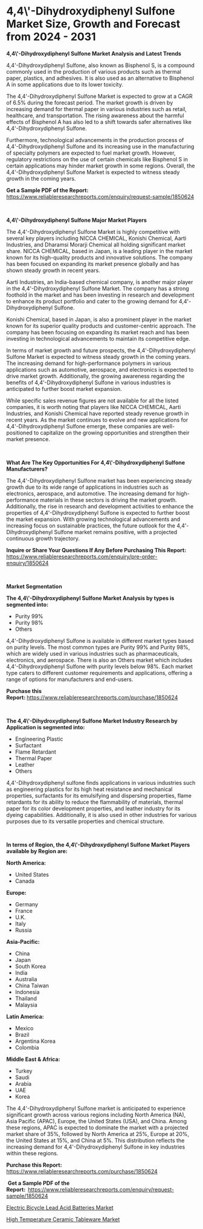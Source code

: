 <p><h1>4,4\'-Dihydroxydiphenyl Sulfone Market Size, Growth and Forecast from 2024 - 2031</h1></p><p><strong>4,4\'-Dihydroxydiphenyl Sulfone Market Analysis and Latest Trends</strong></p>
<p><p>4,4'-Dihydroxydiphenyl Sulfone, also known as Bisphenol S, is a compound commonly used in the production of various products such as thermal paper, plastics, and adhesives. It is also used as an alternative to Bisphenol A in some applications due to its lower toxicity.</p><p>The 4,4'-Dihydroxydiphenyl Sulfone Market is expected to grow at a CAGR of 6.5% during the forecast period. The market growth is driven by increasing demand for thermal paper in various industries such as retail, healthcare, and transportation. The rising awareness about the harmful effects of Bisphenol A has also led to a shift towards safer alternatives like 4,4'-Dihydroxydiphenyl Sulfone.</p><p>Furthermore, technological advancements in the production process of 4,4'-Dihydroxydiphenyl Sulfone and its increasing use in the manufacturing of specialty polymers are expected to fuel market growth. However, regulatory restrictions on the use of certain chemicals like Bisphenol S in certain applications may hinder market growth in some regions. Overall, the 4,4'-Dihydroxydiphenyl Sulfone Market is expected to witness steady growth in the coming years.</p></p>
<p><strong>Get a Sample PDF of the Report:&nbsp;</strong> <a href="https://www.reliableresearchreports.com/enquiry/request-sample/1850624">https://www.reliableresearchreports.com/enquiry/request-sample/1850624</a></p>
<p>&nbsp;</p>
<p><strong>4,4\'-Dihydroxydiphenyl Sulfone Major Market Players</strong></p>
<p><p>The 4,4'-Dihydroxydiphenyl Sulfone Market is highly competitive with several key players including NICCA CHEMICAL, Konishi Chemical, Aarti Industries, and Dharamsi Morarji Chemical all holding significant market share. NICCA CHEMICAL, based in Japan, is a leading player in the market known for its high-quality products and innovative solutions. The company has been focused on expanding its market presence globally and has shown steady growth in recent years.</p><p>Aarti Industries, an India-based chemical company, is another major player in the 4,4'-Dihydroxydiphenyl Sulfone Market. The company has a strong foothold in the market and has been investing in research and development to enhance its product portfolio and cater to the growing demand for 4,4'-Dihydroxydiphenyl Sulfone.</p><p>Konishi Chemical, based in Japan, is also a prominent player in the market known for its superior quality products and customer-centric approach. The company has been focusing on expanding its market reach and has been investing in technological advancements to maintain its competitive edge.</p><p>In terms of market growth and future prospects, the 4,4'-Dihydroxydiphenyl Sulfone Market is expected to witness steady growth in the coming years. The increasing demand for high-performance polymers in various applications such as automotive, aerospace, and electronics is expected to drive market growth. Additionally, the growing awareness regarding the benefits of 4,4'-Dihydroxydiphenyl Sulfone in various industries is anticipated to further boost market expansion.</p><p>While specific sales revenue figures are not available for all the listed companies, it is worth noting that players like NICCA CHEMICAL, Aarti Industries, and Konishi Chemical have reported steady revenue growth in recent years. As the market continues to evolve and new applications for 4,4'-Dihydroxydiphenyl Sulfone emerge, these companies are well-positioned to capitalize on the growing opportunities and strengthen their market presence.</p></p>
<p>&nbsp;</p>
<p><strong>What Are The Key Opportunities For 4,4\'-Dihydroxydiphenyl Sulfone Manufacturers?</strong></p>
<p><p>The 4,4'-Dihydroxydiphenyl Sulfone market has been experiencing steady growth due to its wide range of applications in industries such as electronics, aerospace, and automotive. The increasing demand for high-performance materials in these sectors is driving the market growth. Additionally, the rise in research and development activities to enhance the properties of 4,4'-Dihydroxydiphenyl Sulfone is expected to further boost the market expansion. With growing technological advancements and increasing focus on sustainable practices, the future outlook for the 4,4'-Dihydroxydiphenyl Sulfone market remains positive, with a projected continuous growth trajectory.</p></p>
<p><strong>Inquire or Share Your Questions If Any Before Purchasing This Report:</strong> <a href="https://www.reliableresearchreports.com/enquiry/pre-order-enquiry/1850624">https://www.reliableresearchreports.com/enquiry/pre-order-enquiry/1850624</a></p>
<p>&nbsp;</p>
<p><strong>Market Segmentation</strong></p>
<p><strong>The 4,4\'-Dihydroxydiphenyl Sulfone Market Analysis by types is segmented into:</strong></p>
<p><ul><li>Purity 99%</li><li>Purity 98%</li><li>Others</li></ul></p>
<p><p>4,4'-Dihydroxydiphenyl Sulfone is available in different market types based on purity levels. The most common types are Purity 99% and Purity 98%, which are widely used in various industries such as pharmaceuticals, electronics, and aerospace. There is also an Others market which includes 4,4'-Dihydroxydiphenyl Sulfone with purity levels below 98%. Each market type caters to different customer requirements and applications, offering a range of options for manufacturers and end-users.</p></p>
<p><strong>Purchase this Report:&nbsp;</strong><a href="https://www.reliableresearchreports.com/purchase/1850624">https://www.reliableresearchreports.com/purchase/1850624</a></p>
<p>&nbsp;</p>
<p><strong>The 4,4\'-Dihydroxydiphenyl Sulfone Market Industry Research by Application is segmented into:</strong></p>
<p><ul><li>Engineering Plastic</li><li>Surfactant</li><li>Flame Retardant</li><li>Thermal Paper</li><li>Leather</li><li>Others</li></ul></p>
<p><p>4,4'-Dihydroxydiphenyl sulfone finds applications in various industries such as engineering plastics for its high heat resistance and mechanical properties, surfactants for its emulsifying and dispersing properties, flame retardants for its ability to reduce the flammability of materials, thermal paper for its color development properties, and leather industry for its dyeing capabilities. Additionally, it is also used in other industries for various purposes due to its versatile properties and chemical structure.</p></p>
<p>&nbsp;</p>
<p><strong>In terms of Region, the 4,4\'-Dihydroxydiphenyl Sulfone Market Players available by Region are:</strong></p>
<p>
    <p> <strong> North America: </strong>
        <ul>
            <li>United States</li>
            <li>Canada</li>
        </ul>
        </p> 
    <p> <strong> Europe: </strong>
        <ul>
            <li>Germany</li>
            <li>France</li>
            <li>U.K.</li>
            <li>Italy</li>
            <li>Russia</li>
        </ul>
        </p> 
    <p> <strong> Asia-Pacific: </strong>
        <ul>
            <li>China</li>
            <li>Japan</li>
            <li>South Korea</li>
            <li>India</li>
            <li>Australia</li>
            <li>China Taiwan</li>
            <li>Indonesia</li>
            <li>Thailand</li>
            <li>Malaysia</li>
        </ul>
        </p> 
    <p> <strong> Latin America: </strong>
        <ul>
            <li>Mexico</li>
            <li>Brazil</li>
            <li>Argentina Korea</li>
            <li>Colombia</li>
        </ul>
        </p> 
    <p> <strong> Middle East & Africa: </strong>
        <ul>
            <li>Turkey</li>
            <li>Saudi</li>
            <li>Arabia</li>
            <li>UAE</li>
            <li>Korea</li>
        </ul>
    </p>
    </p>
<p><p>The 4,4'-Dihydroxydiphenyl Sulfone market is anticipated to experience significant growth across various regions including North America (NA), Asia Pacific (APAC), Europe, the United States (USA), and China. Among these regions, APAC is expected to dominate the market with a projected market share of 35%, followed by North America at 25%, Europe at 20%, the United States at 15%, and China at 5%. This distribution reflects the increasing demand for 4,4'-Dihydroxydiphenyl Sulfone in key industries within these regions.</p></p>
<p><strong>Purchase this Report: </strong><a href="https://www.reliableresearchreports.com/purchase/1850624">https://www.reliableresearchreports.com/purchase/1850624</a></p>
<p>&nbsp;<strong>Get a Sample PDF of the Report:&nbsp;&nbsp;</strong><a href="https://www.reliableresearchreports.com/enquiry/request-sample/1850624">https://www.reliableresearchreports.com/enquiry/request-sample/1850624</a></p>
<p><strong></strong></p>
<p><p><a href="https://issuu.com/reportprime-2/docs/electric-bicycle-lead-acid-batteries-market-size-2">Electric Bicycle Lead Acid Batteries Market</a></p><p><a href="https://issuu.com/reportprime-2/docs/high-temperature-ceramic-tableware-market-size-203">High Temperature Ceramic Tableware Market</a></p></p>